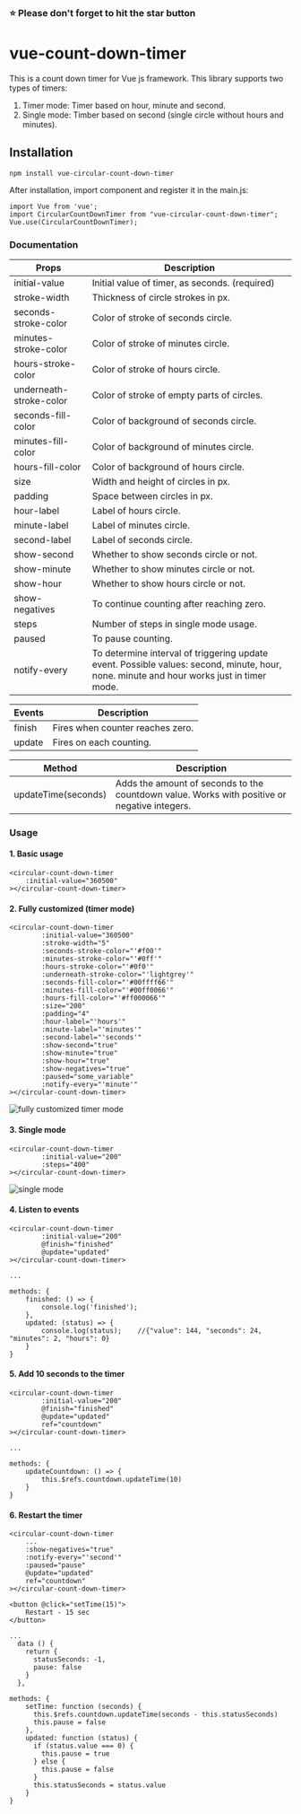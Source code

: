 ### ⭐️ Please don't forget to hit the star button

# vue-count-down-timer

This is a count down timer for Vue js framework. This library supports two types of timers:
1. Timer mode: Timer based on hour, minute and second.
2. Single mode: Timber based on second (single circle without hours and minutes).

## Installation
```
npm install vue-circular-count-down-timer
```
After installation, import component and register it in the main.js:
```
import Vue from 'vue';
import CircularCountDownTimer from "vue-circular-count-down-timer";
Vue.use(CircularCountDownTimer);
```

### Documentation

| Props | Description |
| --- | --- |
| initial-value | Initial value of timer, as seconds. (required) |
| stroke-width | Thickness of circle strokes in px. |
| seconds-stroke-color | Color of stroke of seconds circle. |
| minutes-stroke-color | Color of stroke of minutes circle. |
| hours-stroke-color | Color of stroke of hours circle. |
| underneath-stroke-color | Color of stroke of empty parts of circles. |
| seconds-fill-color | Color of background of seconds circle. |
| minutes-fill-color | Color of background of minutes circle. |
| hours-fill-color | Color of background of hours circle. |
| size | Width and height of circles in px. |
| padding | Space between circles in px. |
| hour-label | Label of hours circle.  |
| minute-label | Label of minutes circle. |
| second-label | Label of seconds circle. |
| show-second | Whether to show seconds circle or not. |
| show-minute | Whether to show minutes circle or not. |
| show-hour | Whether to show hours circle or not. |
| show-negatives | To continue counting after reaching zero. |
| steps | Number of steps in single mode usage. |
| paused | To pause counting. |
| notify-every | To determine interval of triggering update event. Possible values: second, minute, hour, none. minute and hour works just in timer mode. |

| Events | Description |
| --- | --- |
| finish | Fires when counter reaches zero. |
| update | Fires on each counting. |

| Method | Description |
| --- | --- |
| updateTime(seconds) | Adds the amount of seconds to the countdown value. Works with positive or negative integers. |


### Usage

#### 1. Basic usage

```
<circular-count-down-timer
    :initial-value="360500"
></circular-count-down-timer>
```

#### 2. Fully customized (timer mode)

```
<circular-count-down-timer
        :initial-value="360500"
        :stroke-width="5"
        :seconds-stroke-color="'#f00'"
        :minutes-stroke-color="'#0ff'"
        :hours-stroke-color="'#0f0'"
        :underneath-stroke-color="'lightgrey'"
        :seconds-fill-color="'#00ffff66'"
        :minutes-fill-color="'#00ff0066'"
        :hours-fill-color="'#ff000066'"
        :size="200"
        :padding="4"
        :hour-label="'hours'"
        :minute-label="'minutes'"
        :second-label="'seconds'"
        :show-second="true"
        :show-minute="true"
        :show-hour="true"
        :show-negatives="true"
        :paused="some_variable"
        :notify-every="'minute'"
></circular-count-down-timer>
```

![fully customized timer mode](raw/1.png)

#### 3. Single mode

```
<circular-count-down-timer
        :initial-value="200"
        :steps="400"
></circular-count-down-timer>
```

![single mode](raw/2.png)


#### 4. Listen to events

````
<circular-count-down-timer
        :initial-value="200"
        @finish="finished"
        @update="updated"
></circular-count-down-timer>

...

methods: {
    finished: () => {
        console.log('finished');
    },
    updated: (status) => {
        console.log(status);    //{"value": 144, "seconds": 24, "minutes": 2, "hours": 0}
    }
}
````


#### 5. Add 10 seconds to the timer

````
<circular-count-down-timer
        :initial-value="200"
        @finish="finished"
        @update="updated"
        ref="countdown"
></circular-count-down-timer>

...

methods: {
    updateCountdown: () => {
        this.$refs.countdown.updateTime(10)
    }
}
````

#### 6. Restart the timer

````
<circular-count-down-timer
    ...
    :show-negatives="true"
    :notify-every="'second'"
    :paused="pause"
    @update="updated"
    ref="countdown"
></circular-count-down-timer>

<button @click="setTime(15)">
    Restart - 15 sec
</button>

...
  data () {
    return {
      statusSeconds: -1,
      pause: false
    }
  },

methods: {
    setTime: function (seconds) {
      this.$refs.countdown.updateTime(seconds - this.statusSeconds)
      this.pause = false
    },
    updated: function (status) {
      if (status.value === 0) {
        this.pause = true
      } else {
        this.pause = false
      }
      this.statusSeconds = status.value
    }
}

````

